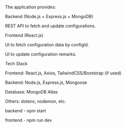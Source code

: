 The application provides:

Backend (Node.js + Express.js + MongoDB)

REST API to fetch and update configurations.

Frontend (React.js)

UI to fetch configuration data by configId.

UI to update configuration remarks.

 Tech Stack

Frontend: React.js, Axios, TailwindCSS/Bootstrap (if used)

Backend: Node.js, Express.js, Mongoose

Database: MongoDB Atlas

Others: dotenv, nodemon, etc.

backend - npm start 

frontend - npm run dev



